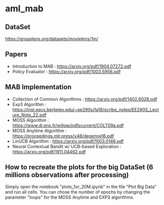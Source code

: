 # aml_mab

## DataSet
https://grouplens.org/datasets/movielens/1m/

## Papers
- Introduction to MAB : https://arxiv.org/pdf/1904.07272.pdf
- Policy Evaluator : https://arxiv.org/pdf/1003.5956.pdf

## MAB Implementation
- Collection of Common Algorithms : https://arxiv.org/pdf/1402.6028.pdf
- Exp3 Algorithm : https://inst.eecs.berkeley.edu/~ee290s/fa18/scribe_notes/EE290S_Lecture_Note_22.pdf
- MOSS Algorithm : https://www.di.ens.fr/willow/pdfscurrent/COLT09a.pdf
- MOSS Anytime Algorithm : https://proceedings.mlr.press/v48/degenne16.pdf
- LinUCB Algorithm : https://arxiv.org/pdf/1003.0146.pdf
- Neural Contextual Bandit w/ UCB-based Exploration : https://arxiv.org/pdf/1911.04462.pdf

## How to recreate the plots for the big DataSet (6 millions observations after processing)
Simply open the notebook "plots_for_20M.ipynb" in the file "Plot Big Data" and run all cells. You can chose the number of epochs by changing the parameter "loops" for the MOSS Anytime and EXP3 algorithms.

